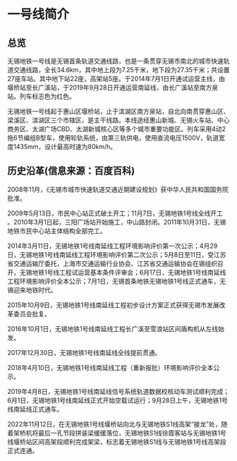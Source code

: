 # 一号线简介

## 总览

无锡地铁一号线是无锡首条轨道交通线路，也是一条贯穿无锡市南北的城市快速轨道交通线路，全长34.6km，其中地上段为7.25千米，地下段为27.35千米；共设置27座车站。其中地下站22座，高架站5座。于2014年7月1日开通试运营主线，由堰桥站至长广溪站，于2019年9月28日开通运营南延线，由长广溪站至南方泉站。列车标志色为红色。

无锡地铁一号线起于惠山区堰桥站，止于滨湖区南方泉站，自北向南贯穿惠山区、梁溪区、滨湖区三个市辖区，是主干线路。本线途经惠山新城、无锡火车站、中心商务区、太湖广场CBD、太湖新城核心区等多个城市重要功能区。列车采用4动2拖6节编组B型车，使用轮轨系统，由第三轨供电，使用直流电压1500V，轨道宽度1435mm，设计最高时速为80km/h。

## 历史沿革(信息来源：百度百科)

2008年11月，《无锡市城市快速轨道交通近期建设规划》获中华人民共和国国务院批准。

2009年5月13日，市民中心站正式破土开工；11月7日，无锡地铁1号线全线开工 。2010年3月1日起，三阳广场站开始施工，中山路封闭。2011年10月31日，无锡地铁市民中心站主体结构全部完工。

2014年3月11日，无锡地铁1号线南延线工程环境影响评价第一次公示；4月29日，无锡地铁1号线南延线工程环境影响评价第二次公示；5月8日至11日，受江苏省交通运输厅委托，上海市交通运输行业协会、江苏省交通运输协会在锡组织召开，无锡地铁1号线工程试运营基本条件评审会；6月17日，无锡地铁1号线南延线工程环境影响评价全本公示；7月1日，无锡首条地铁无锡地铁1号线正式通车，无锡迎来地铁时代。

2015年10月9日，无锡地铁1号线南延线工程初步设计方案正式获得无锡市发展改革委员会批复。

2016年10月1日，无锡地铁1号线南延线工程长广溪至雪浪站区间盾构机从左线始发。

2017年12月30日，无锡地铁1号线南延线全线提前贯通。

2018年4月10日，无锡地铁1号线南延线工程（重新报批）环境影响评价全本公示。

2019年4月8日，无锡地铁1号线南延线信号系统轨道数据校核动车测试顺利完成；6月1日，无锡地铁1号线南延线正式开始空载试运行；9月28日上午，无锡地铁1号线南延线正式通车。

2022年11月12日，在无锡地铁1号线堰桥站向北与无锡地铁S1线高架“接龙”处，随着架桥机将最后一孔节段拼装梁缓缓落位，无锡地铁S1线徐霞客站与无锡地铁1号线堰桥站区间高架段顺利完成架梁，标志着无锡地铁S1线与无锡地铁1号线高架段正式连通。



